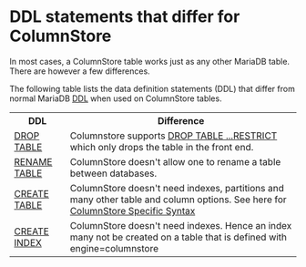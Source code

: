 # DDL statements that differ for ColumnStore

In most cases, a ColumnStore table works just as any other MariaDB table. There are however a few differences.

The following table lists the data definition statements (DDL) that differ from normal MariaDB [DDL](/sql-statements-structure/sql-statements/data-definition/) when used on ColumnStore tables.

<table><tbody><tr><th>DDL</th><th>Difference</th></tr>
<tr><td><a href="/kb/en/drop-table/">DROP TABLE</a></td><td>Columnstore supports <a href="/kb/en/columnstore-drop-table/">DROP TABLE ...RESTRICT</a>  which only drops the table in the front end.</td></tr>
<tr><td><a href="/kb/en/rename-table/">RENAME TABLE</a></td><td>ColumnStore doesn't allow one to rename a table between databases.</td></tr>
<tr><td><a href="/kb/en/create-table/">CREATE TABLE</a></td><td>ColumnStore doesn't need indexes, partitions and many other table and column options. See here for <a href="https://mariadb.com/kb/en/mariadb/columnstore-create-table/">ColumnStore Specific Syntax</a></td></tr>
<tr><td><a href="/kb/en/create-index/">CREATE INDEX</a></td><td>ColumnStore doesn't need indexes. Hence an index many not be created on a table that is defined with engine=columnstore</td></tr>
</tbody></table>